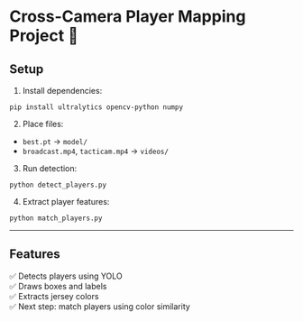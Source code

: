 # Cross-Camera Player Mapping Project 🎥

## Setup

1. Install dependencies:
```
pip install ultralytics opencv-python numpy
```

2. Place files:
- `best.pt` → `model/`
- `broadcast.mp4`, `tacticam.mp4` → `videos/`

3. Run detection:
```
python detect_players.py
```

4. Extract player features:
```
python match_players.py
```

---

## Features
✅ Detects players using YOLO  
✅ Draws boxes and labels  
✅ Extracts jersey colors  
✅ Next step: match players using color similarity